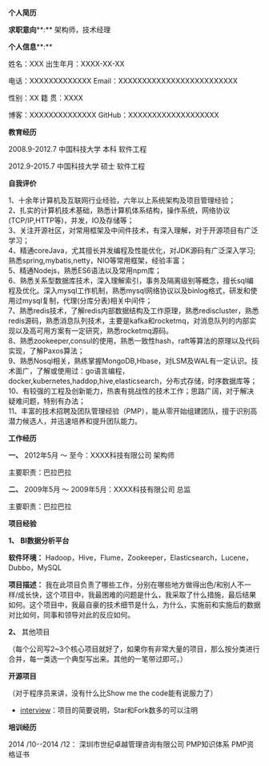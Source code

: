 **个人简历**

**求职意向****:**  架构师，技术经理

**个人信息****:**

姓名：XXX    				出生年月：XXXX-XX-XX

电话：XXXXXXXXXXXXX      	Email：XXXXXXXXXXXXXXXXXXXXXXXXX

性别：XX                         	     籍    贯：XXXX

博客：XXXXXXXXXXXXXX	    GitHub：XXXXXXXXXXXXXXXXXXX

**教育经历**

2008.9-2012.7	中国科技大学	本科	软件工程

2012.9-2015.7	中国科技大学	硕士	软件工程

**自我评价**

1、十余年计算机及互联网行业经验，六年以上系统架构及项目管理经验；  
2、扎实的计算机技术基础，熟悉计算机体系结构，操作系统，网络协议(TCP/IP,HTTP等)，并发，IO及存储等；  
3、关注开源社区，对常用框架及中间件技术，有深入理解，对于开源项目有广泛学习；  
4、精通coreJava，尤其擅长并发编程及性能优化，对JDK源码有广泛深入学习;熟悉spring,mybatis,netty，NIO等常用框架，经验丰富；  
5、精通Nodejs，熟悉ES6语法以及常用npm库；  
6、熟悉关系型数据库技术，深入理解索引，事务及隔离级别等概念，擅长sql编程及优化。深入mysql工作机制，熟悉mysql网络协议以及binlog格式，研发和使用过mysql复制，代理(分库分表)相关中间件；  
7、熟悉redis技术，了解redis内部数据结构及工作原理，熟悉rediscluster，熟悉redis源码，熟悉消息队列技术，主要是kafka和rocketmq，对消息队列的内部实现以及高可用方案有一定研究，熟悉rocketmq源码。  
8、熟悉zookeeper,consul的使用，熟悉一致性hash，raft等算法的原理以及代码实现，了解Paxos算法；  
9、熟悉Nosql相关，熟练掌握MongoDB,Hbase，对LSM及WAL有一定认识。技术面广，了解或使用过：go语言编程，docker,kubernetes,haddop,hive,elasticsearch，分布式存储，时序数据库等；  
10、有较强的工程及创新能力，热衷有挑战性的技术工作；思路广阔，对于解决疑难问题，特别有办法；  
11、丰富的技术招聘及团队管理经验（PMP），能从零开始组建团队，擅于识别高潜力候选人，并迅速培养和提升团队能力。



**工作经历**

**一、**   2012年5月 ～ 至今：XXXX科技有限公司  架构师

主要职责：巴拉巴拉

**二、**   2009年5月 ～  2009年5月：XXXX科技有限公司  总监

主要职责：巴拉巴拉



**项目经验**

**1、** **BI数据分析平台**

**软件环境：** Hadoop，Hive，Flume，Zookeeper，Elasticsearch，Lucene，Dubbo，MySQL 

**项目描述：** 我在此项目负责了哪些工作，分别在哪些地方做得出色/和别人不一样/成长快，这个项目中，我最困难的问题是什么，我采取了什么措施，最后结果如何。这个项目中，我最自豪的技术细节是什么，为什么，实施前和实施后的数据对比如何，同事和领导对此的反应如何。

**2、** 其他项目

（每个公司写2~3个核心项目就好了，如果你有非常大量的项目，那么按分类进行合并，每一类选一个典型写出来。其他的一笔带过即可。）



**开源项目**

（对于程序员来讲，没有什么比Show me the code能有说服力了）

- [interview](https://github.com/chaobifadacai/interview)：项目的简要说明，Star和Fork数多的可以注明

  

**培训经历**

2014 /10--2014 /12：      深圳市世纪卓越管理咨询有限公司      PMP知识体系 PMP资格证书